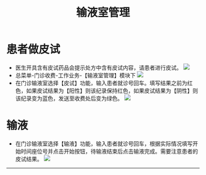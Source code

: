 ﻿---
title: 输液室管理
description: 本文主要介绍患者做皮试及输液，使用人员：门诊护士。
categories:
 - 护士
tags:
 - 皮试
 - 输液室
---
# 患者做皮试
* 医生开具含有皮试药品会提示处方中含有皮试内容，请患者进行皮试。
![](http://img.99ios.com/18-9-29/83333046.jpg)
* 总菜单-门诊收费-工作业务-【输液室管理】模块下
![](http://img.99ios.com/18-9-29/19468729.jpg)
* 在门诊输液室选择【皮试】功能，输入患者就诊号回车。填写结果之前为红色，如果皮试结果为【阳性】则该纪录保持红色，如果皮试结果为【阴性】则该纪录变为蓝色，发送至收费处后变为绿色。
![](http://img.99ios.com/18-9-29/63937424.jpg)
# 输液
* 在门诊输液室选择【输液】功能，输入患者就诊号回车，根据实际情况填写开始时间座位号并点击开始按钮，待输液结束后点击输液完成。需要注意患者的皮试结果。
![](http://img.99ios.com/18-9-29/14260467.jpg)
---

